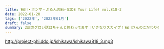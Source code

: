 ```yaml
---
title: 石川・ホンマ・ぶるんのBe-SIDE Your Life! vol.818-3
date: 2022-01-20
tags: ['2022年', '2022年01月']
draft: false
summary: 2部のグロい話はちゃんと終わってます！いきなりスカイプ！石川さんのこだわりのお財布。
---
```


http://project-phi.ddo.jp/ishikawa/ishikawa818_3.mp3
